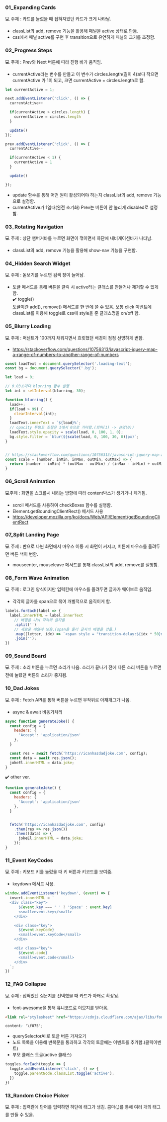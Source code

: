 ### 01_Expanding Cards
💻 주제 : 카드를 눌렀을 때 접혀져있던 카드가 크게 나타남.
- classList의 add, remove 기능을 활용해 패널을 active 상태로 만듦.
- css에서 패널 active를 구현 후 transition으로 유연하게 패널의 크기를 조정함.
### 02_Progress Steps
💻 주제 : Prev와 Next 버튼에 따라 진행 바가 움직임.
- currentActive라는 변수를 만들고 이 변수가 circles.length(길이 4)보다 작으면 currentActive 가 1이 되고, 크면 currentActive = circles.length로 함.
```js
let currentActive = 1;

next.addEventListener('click', () => {
  currentActive++

  if(currentActive > circles.length) {
    currentActive = circles.length
  }

  update()
});

prev.addEventListener('click', () => {
  currentActive--

  if(currentActive < 1) {
    currentActive = 1
  }

  update()

});
```
- update 함수를 통해 어떤 원이 활성되어야 하는지 classList의 add, remove 기능으로 설정함.
- currentActive가 1일때(완전 초기화) Prev는 버튼이 안 눌리게 disabled로 설정함.
### 03_Rotating Navigation
💻 주제 : 상단 햄버거바를 누르면 화면이 꺾이면서 하단에 내비게이션바가 나타남.
- classList의 add, remove 기능을 활용해 show-nav 기능을 구현함.
### 04_Hidden Search Widget
💻 주제 : 돋보기를 누르면 검색 창이 늘어남.
- 토글 메서드를 통해 버튼을 클릭 시 active라는 클래스를 만들거나 제거할 수 있게 함.
<br> ✔️ toggle() <br>
토글이란 add(), remove() 메서드를 한 번에 쓸 수 있음. 보통 click 이벤트에 classList를 이용해 toggle로 css에 style을 준 클래스명을 on/off 함.
### 05_Blurry Loading
💻 주제 : 퍼센트가 100까지 채워지면서 흐릿했던 배경이 점점 선명하게 변함.
- https://stackoverflow.com/questions/10756313/javascript-jquery-map-a-range-of-numbers-to-another-range-of-numbers
```js
const loadText = document.querySelector('.loading-text');
const bg = document.querySelector('.bg');

let load = 0;

// 0.03초마다 blurring 함수 실행
let int = setInterval(blurring, 30);

function blurring() {
  load++;
  if(load > 99) {
    clearInterval(int);
  }
  loadText.innerText = `${load}%`;
  // opacity 투명도 조절은 1에서 0으로 가야함.(희미(1) -> 선명(0))
  loadText.style.opacity = scale(load, 0, 100, 1, 0);
  bg.style.filter = `blur(${scale(load, 0, 100, 30, 0)}px)`;
}


// https://stackoverflow.com/questions/10756313/javascript-jquery-map-a-range-of-numbers-to-another-range-of-numbers
const scale = (number, inMin, inMax, outMin, outMax) => {
  return (number - inMin) * (outMax - outMin) / (inMax - inMin) + outMin;
}
```
### 06_Scroll Animation
💻주제 : 화면을 스크롤시 내리는 방향에 따라 content박스가 생기거나 제거됨.
- scroll 메서드를 사용하여 checkBoxes 함수를 실행함.
- Element.getBoundingClientRect() 메서드 사용
- https://developer.mozilla.org/ko/docs/Web/API/Element/getBoundingClientRect
### 07_Split Landing Page
💻 주제 : 반으로 나뉜 화면에서 마우스 이동 시 화면이 커지고, 버튼에 마우스를 올려두면 버튼 색이 변함.
- mouseenter, mouseleave 메서드를 통해 classList의 add, remove를 실행함.
### 08_Form Wave Animation
💻 주제 : 로그인 양식이지만 입력칸에 마우스를 올려두면 글자가 웨이브로 움직임.
- 각각의 글자를 span으로 묶어 개별적으로 움직이게 함.
```js
labels.forEach(label => {
  label.innerHTML = label.innerText
    // 배열을 나눠 각각의 글자를 
    .split('')
    // 새로운 배열에 넣음.(span을 둘러 글자의 배열을 만듦.)
    .map((letter, idx) => `<span style = "transition-delay:${idx * 50}ms">${letter}</span>`)
    .join('');
})
```
### 09_Sound Board
💻 주제 : 소리 버튼을 누르면 소리가 나옴. 소리가 끝나기 전에 다른 소리 버튼을 누르면 전에 눌렀던 버튼의 소리가 중지됨.

### 10_Dad Jokes
💻 주제 : Fetch API를 통해 버튼을 누르면 무작위로 아재개그가 나옴.
- async & await 비동기처리 
```js
async function generateJoke() {
  const config = {
    headers: {
      'Accept': 'application/json'
    },
  }

  const res = await fetch('https://icanhazdadjoke.com', config);
  const data = await res.json();
  jokeEl.innerHTML = data.joke;
}
```
✔️ other ver.
```js
function generateJoke() {
  const config = {
    headers: {
      'Accept': 'application/json'
    },
  }


  fetch('https://icanhazdadjoke.com', config)
    .then(res => res.json())
    .then((data) => {
      jokeEl.innerHTML = data.joke;
    });
}
```

### 11_Event KeyCodes
💻 주제 : 키보드 키를 눌렀을 때 키 버튼과 키코드를 보여줌.
- keydown 메서드 사용.
```js
window.addEventListener('keydown', (event) => {
  insert.innerHTML = `
  <div class="key">
      ${event.key === ' ' ? 'Space' : event.key}
      <small>event.key</small>
    </div>

    <div class="key">
      ${event.keyCode}
      <small>event.keyCode</small>
    </div>

    <div class="key">
      ${event.code}
      <small>event.code</small>
    </div>
  `;
})
```

### 12_FAQ Collapse
💻 주제 : 접혀있던 질문지를 선택했을 때 카드가 아래로 확장됨.
-  font-awesome을 통해 유니코드로 이모지를 받아옴.
```html
<link rel="stylesheet" href="https://cdnjs.cloudflare.com/ajax/libs/font-awesome/6.3.0/css/all.min.css" integrity="sha512-SzlrxWUlpfuzQ+pcUCosxcglQRNAq/DZjVsC0lE40xsADsfeQoEypE+enwcOiGjk/bSuGGKHEyjSoQ1zVisanQ==" crossorigin="anonymous" referrerpolicy="no-referrer" />
```
```css
content: '\f075';
```
- querySelectorAll로 토글 버튼 가져오기
- 노드 목록을 이용해 반복문을 통과하고 각각의 토글에는 이벤트를 추가함.(클릭이벤트)
- 부모 클래스 토글(active 클래스)
```js
toggles.forEach(toggle => {
  toggle.addEventListener('click', () => {
    toggle.parentNode.classList.toggle('active');
  })
})
```

### 13_Random Choice Picker
💻 주제 : 입력란에 단어를 입력하면 하단에 태그가 생김. 콤마(,)를 통해 여러 개의 태그를 만들 수 있음.